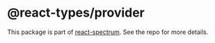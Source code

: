 # @react-types/provider

This package is part of [react-spectrum](https://github.com/watheia/rsp-kit). See the repo for more details.
